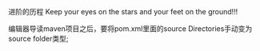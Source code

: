 
进阶的历程
Keep your eyes on the stars and your feet on the ground!!!


编辑器导读maven项目之后，要将pom.xml里面的source Directories手动变为source folder类型;




